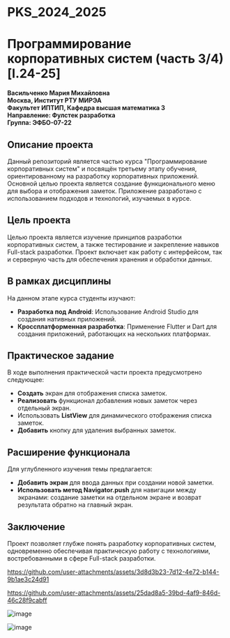 # PKS_2024_2025
# Программирование корпоративных систем (часть 3/4) [I.24-25]

**Васильченко Мария Михайловна**  
**Москва, Институт РТУ МИРЭА**  
**Факультет ИПТИП, Кафедра высшая математика 3**  
**Направление: Фулстек разработка**  
**Группа: ЭФБО-07-22**

## Описание проекта

Данный репозиторий является частью курса "Программирование корпоративных систем" и посвящён третьему этапу обучения, ориентированному на разработку корпоративных приложений. Основной целью проекта является создание функционального меню для выбора и отображения заметок. Приложение разработано с использованием подходов и технологий, изучаемых в курсе.

## Цель проекта

Целью проекта является изучение принципов разработки корпоративных систем, а также тестирование и закрепление навыков Full-stack разработки. Проект включает как работу с интерфейсом, так и серверную часть для обеспечения хранения и обработки данных.

## В рамках дисциплины

На данном этапе курса студенты изучают:

- **Разработка под Android**: Использование Android Studio для создания нативных приложений.
- **Кроссплатформенная разработка**: Применение Flutter и Dart для создания приложений, работающих на нескольких платформах.

## Практическое задание

В ходе выполнения практической части проекта предусмотрено следующее:

- **Создать** экран для отображения списка заметок.
- **Реализовать** функционал добавления новых заметок через отдельный экран.
- Использовать **ListView** для динамического отображения списка заметок.
- **Добавить** кнопку для удаления выбранных заметок.

## Расширение функционала

Для углубленного изучения темы предлагается:

- **Добавить экран** для ввода данных при создании новой заметки.
- **Использовать метод Navigator.push** для навигации между экранами: создание заметки на отдельном экране и возврат результата обратно на главный экран.

## Заключение

Проект позволяет глубже понять разработку корпоративных систем, одновременно обеспечивая практическую работу с технологиями, востребованными в сфере Full-stack разработки.

https://github.com/user-attachments/assets/3d8d3b23-7d12-4e72-b144-9b1ae3c24d91

https://github.com/user-attachments/assets/25dad8a5-39bd-4af9-846d-46c28f9cabff

![image](https://github.com/user-attachments/assets/863224c8-a321-48e1-80d7-2a79fd5055f7)

![image](https://github.com/user-attachments/assets/484e77c3-24d7-47dd-8b8e-78c5fb9831f0)



